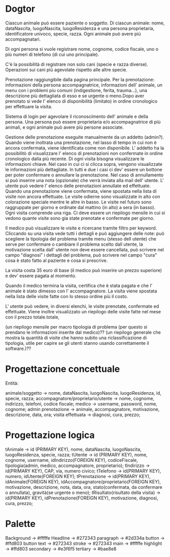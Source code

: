 # Dogtor

Ciascun animale può essere paziente o soggetto. Di ciascun animale: nome, dataNascita, luogoNascita, luogoResidenza e una persona proprietaria, identificatore univoco, specie, razza. Ogni animale può avere più accompagnatari.

Di ogni persona si vuole registrare nome, cognome, codice fiscale, uno o più numeri di telefono (di cui uno principale).

C'è la possibilità di registrare non solo cani (specie e razza diverse). Operazioni sui cani più agevolate rispetto alle altre specie.

Prenotazione raggiungibile dalla pagina principale. Per la prenotazione: informazioni della persona accompagnatrice, informazioni dell' animale, un menu con i problemi piu comuni (indigestione, ferita, trauma...), una descrizione più dettagliata di esso e se urgente o meno.Dopo aver prenotato si vede l' elenco di disponibilità (limitato) in ordine cronologico per effettuare la visita.

Sistema di login per agevolare il riconoscimento dell' animale e della persona. Una persona può essere proprietaria e/o accompagnatrice di più animali, e ogni animale può avere più persone associate.

Gestione delle prenotazione eseguite manualmente da un addetto (admin?). Quando viene inoltrata una prenotazione, nel lasso di tempo in cui non è ancora confermata, viene identificata come non disponibile. L' addetto ha la possibilitò di visualizzare l' elenco di prenotazioni non confermate in ordine cronologico dalla più recente. Di ogni visita bisogna visualizzare le informazioni chiave. Nel caso in cui ci si clicca sopra, vengono visualizzate le informazioni più dettagliate. In tutti e due i casi ci dev' essere un bottone per poter confermare o annullare la prenotazione. Nel caso di annullamento si può inserire una nota (opzionale) che verrà inviata alla mail dell' utente. L' utente può vedere l' elenco delle prenotazioni annullate ed effettuate.
Quando una prenotazione viene confermata, viene spostata nella lista di visite non ancora effettuate. Le visite odierne sono visualizzate in alto con colorazione speciale mentre le altre in basso. Le visite nel futuro sono raggruppate per giorno e ordinate dal mattino (in alto) a sera (in basso). Ogni visita comprende una riga. Ci deve essere un riepilogo mensile in cui si vedono quante visite sono gia state prenotate e confermate per giorno.

Il medico può visualizzare le visite e ricercane tramite filtro per keyword. Cliccando su una visita vede tutti i dettagli e può aggiungere delle note: può scegliere la tipologia del problema tramite menu (stesso dell utente) che serve per confermare o cambiare il problema scelto dall utente, la motivazione scelta dall' utente non deve essere cancellata, può scrivere nel campo "diagnosi" i dettagli del problema, può scrivere nel campo "cura" cosa è stato fatto al paziente e cosa si prescrive.

La visita costa 35 euro di base (il medico può inserire un prezzo superiore) e dev' essere pagata al momento.

Quando il medico termina la visita, certifica che è stata pagata e che l' animale è stato dimesso con l' accompagnatore. La visita viene spostata nella lista delle visite fatte con lo stesso ordine più il costo.

L' utente può vedere, in diversi elenchi, le visite prenotate, confermate ed effettuate.
Viene inoltre visualizzato un riepilogo delle visite fatte nel mese con il prezzo totale.totale,

(un riepilogo mensile per
macro tipologia di problema (per questo si prendano le informazioni inserite dal medico)?? (un riepilogo
generale che mostra la quantità di visite che hanno subito una riclassificazione di tipologia, utile per capire
se gli utenti stanno usando correttamente il software.)??

# Progettazione concettuale

Entità:

animale/soggetto -> nome, dataNascita, luogoNascita, luogoResidenza, id, specie, razza;
accompagnatore/proprietario/utente -> nome, cognome, indirizzo, telefoni, codice fiscale;
medico -> username, password, nome, cognome;
admin
prenotazione -> animale, accompagnatore, motivazione, descrizione, data, ora;
visita effettuata -> diagnosi, cura, prezzo;

# Progettazione logica

tAnimale -> id (PRIMARY KEY), nome, dataNascita, luogoNascita, luogoResidenza, specie, razza;
tUtente -> id (PRIMARY KEY), nome, cognome, username, idIndirizzo(FOREIGN KEY), codiceFiscale, tipologia(admin, medico, accompagnatore, proprietario);
tIndirizzo -> id(PRIMARY KEY), CAP, via, numero civico;
tTelefono -> id(PRIMARY KEY), numero, idUtente(FOREIGN KEY);
tPrenotazione -> id(PRIMARY KEY), idAnimale(FOREIGN KEY), idAccompagnatore/proprietario(FOREIGN KEY), motivazione, descrizione, nota, data, ora, stato(confermata, da confermare o annullata), gravità(se urgente o meno);
tRisultato(risultato della visita) -> id(PRIMARY KEY), idPrenotazione(FOREIGN KEY), motivazione, diagnosi, cura, prezzo;

# Palette

Background -> #fffffe
Headline -> #272343
paragraph -> #2d334a
button -> #ffd803
button text -> #272343
stroke -> #272343
main -> #fffffe
highlight -> #ffd803
secondary -> #e3f6f5
tertiary -> #bae8e8

